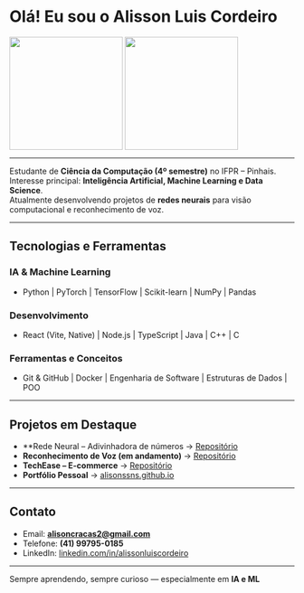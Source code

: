 # Olá! Eu sou o Alisson Luis Cordeiro

<picture>
  <img height=200 align="center" src="https://github-readme-stats.vercel.app/api?username=alisonssns&card_width=370&exclude_repo=Site-E-Commerce-TCC,To-do-list" />
</picture>
<picture>
    <img height=200 align="center" src="https://github-readme-stats.vercel.app/api/top-langs?username=alisonssns&layout=compact&langs_count=8&card_width=300&exclude_repo=Site-E-Commerce-TCC,To-do-list"/>

</picture>

---

Estudante de **Ciência da Computação (4º semestre)** no IFPR – Pinhais.  
Interesse principal: **Inteligência Artificial, Machine Learning e Data Science**.  
Atualmente desenvolvendo projetos de **redes neurais** para visão computacional e reconhecimento de voz.  

---

## Tecnologias e Ferramentas

### IA & Machine Learning
- Python | PyTorch | TensorFlow | Scikit-learn | NumPy | Pandas

### Desenvolvimento
- React (Vite, Native) | Node.js | TypeScript | Java | C++ | C

### Ferramentas e Conceitos
- Git & GitHub | Docker | Engenharia de Software | Estruturas de Dados | POO

---

## Projetos em Destaque
- **Rede Neural – Adivinhadora de números → [Repositório]((https://github.com/alisonssns/DigitGuess))  
- **Reconhecimento de Voz (em andamento)** → [Repositório]((https://github.com/alisonssns/voice-recognition-ia))  
- **TechEase – E-commerce** → [Repositório]((https://github.com/alisonssns/TechEase))  
- **Portfólio Pessoal** → [alisonssns.github.io](https://alisonssns.github.io)

---

## Contato
- Email: **alisoncracas2@gmail.com**  
- Telefone: **(41) 99795-0185**  
- LinkedIn: [linkedin.com/in/alissonluiscordeiro](https://www.linkedin.com/in/alissonluiscordeiro/)  

---
Sempre aprendendo, sempre curioso — especialmente em **IA e ML**
